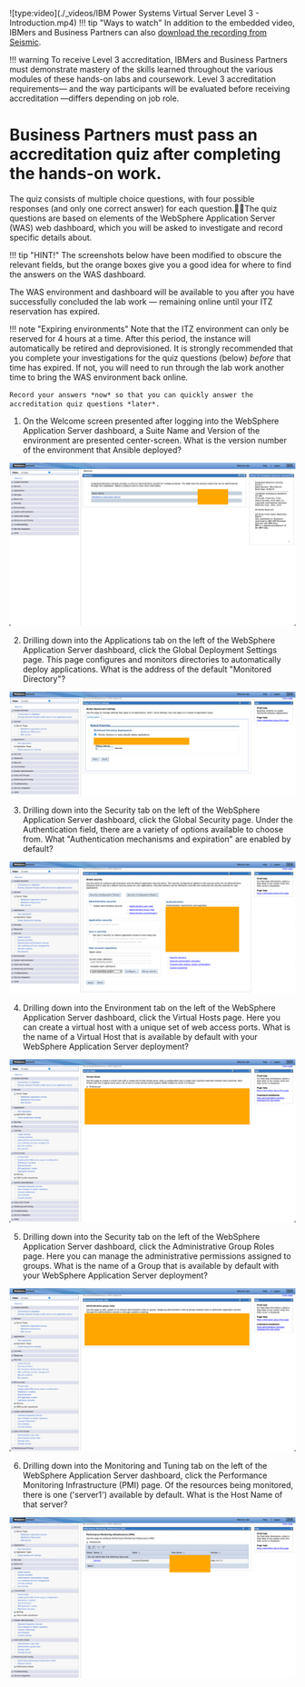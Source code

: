 ![type:video](./_videos/IBM Power Systems Virtual Server Level 3 - Introduction.mp4)
!!! tip "Ways to watch"
    In addition to the embedded video, IBMers and Business Partners can also <a href="https://ibm.seismic.com/Link/Content/DCGdHJ7DMdqHD8cV7Wp8f4Rg9Bgd" target="_blank">download the recording from Seismic</a>.

!!! warning
    To receive Level 3 accreditation, IBMers and Business Partners must demonstrate mastery of the skills learned throughout the various modules of these hands-on labs and coursework. Level 3 accreditation requirements— and the way participants will be evaluated before receiving accreditation —differs depending on job role.

#
# Business Partners must pass an **accreditation quiz** after completing the hands-on work.
The quiz consists of multiple choice questions, with four possible responses (and only one correct answer) for each question.The quiz questions are based on elements of the WebSphere Application Server (WAS) web dashboard, which you will be asked to investigate and record specific details about.

!!! tip "HINT!"
    The screenshots below have been modified to obscure the relevant fields, but the orange boxes give you a good idea for where to find the answers on the WAS dashboard.

The WAS environment and dashboard will be available to you after you have successfully concluded the lab work — remaining online until your ITZ reservation has expired.

!!! note "Expiring environments"
    Note that the ITZ environment can only be reserved for 4 hours at a time. After this period, the instance will automatically be retired and deprovisioned. It is strongly recommended that you complete your investigations for the quiz questions (below) _before_ that time has expired. If not, you will need to run through the lab work another time to bring the WAS environment back online.

    Record your answers *now* so that you can quickly answer the accreditation quiz questions *later*.

1. On the Welcome screen presented after logging into the WebSphere Application Server dashboard, a Suite Name and Version of the environment are presented center-screen. What is the version number of the environment that Ansible deployed?

![](_attachments/part4_figure1.png)

2. Drilling down into the Applications tab on the left of the WebSphere Application Server dashboard, click the Global Deployment Settings page. This page configures and monitors directories to automatically deploy applications. What is the address of the default "Monitored Directory"?

![](_attachments/part4_figure2.png)

3. Drilling down into the Security tab on the left of the WebSphere Application Server dashboard, click the Global Security page. Under the Authentication field, there are a variety of options available to choose from. What "Authentication mechanisms and expiration" are enabled by default?

![](_attachments/part4_figure3.png)

4. Drilling down into the Environment tab on the left of the WebSphere Application Server dashboard, click the Virtual Hosts page. Here you can create a virtual host with a unique set of web access ports. What is the name of a Virtual Host that is available by default with your WebSphere Application Server deployment?

![](_attachments/part4_figure4.png)

5. Drilling down into the Security tab on the left of the WebSphere Application Server dashboard, click the Administrative Group Roles page. Here you can manage the administrative permissions assigned to groups. What is the name of a Group that is available by default with your WebSphere Application Server deployment?

![](_attachments/part4_figure5.png)

6. Drilling down into the Monitoring and Tuning tab on the left of the WebSphere Application Server dashboard, click the Performance Monitoring Infrastructure (PMI) page. Of the resources being monitored, there is one ('server1') available by default. What is the Host Name of that server?

![](_attachments/part4_figure6.png)
